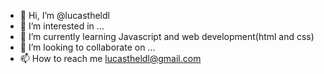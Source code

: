 - 👋 Hi, I’m @lucastheldl
- 👀 I’m interested in ...
- 🌱 I’m currently learning Javascript and web development(html and css)
- 💞️ I’m looking to collaborate on ...
- 📫 How to reach me lucastheldl@gmail.com

<!---
lucastheldl/lucastheldl is a ✨ special ✨ repository because its `README.md` (this file) appears on your GitHub profile.
You can click the Preview link to take a look at your changes.
--->

